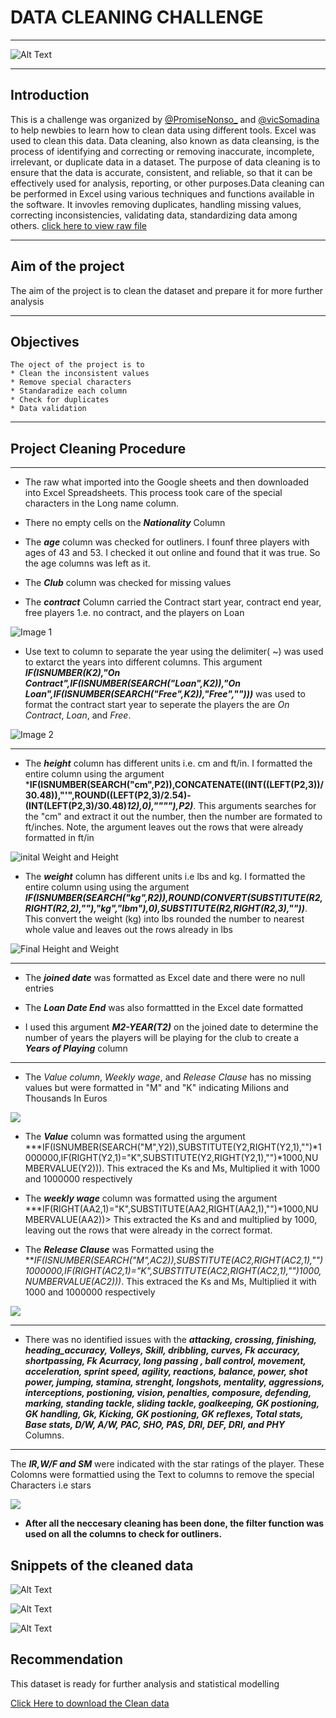 # **DATA CLEANING CHALLENGE**
***
![Alt Text](https://github.com/OlasanmiEmiola/FIFA21_Dataset/blob/main/no-revisions-cpIgNaazQ6w-unsplash.jpg)

***
## Introduction 
  This is a challenge was organized by [@PromiseNonso_](https://twitter.com/PromiseNonso_?s=20) and [@vicSomadina](https://twitter.com/vicSomadina?s=20) to help newbies to learn how to clean data using different tools. Excel was used to clean this data. 
  Data cleaning, also known as data cleansing, is the process of identifying and correcting or removing inaccurate, incomplete, irrelevant, or duplicate data in a dataset. The purpose of data cleaning is to ensure that the data is accurate, consistent, and reliable, so that it can be effectively used for analysis, reporting, or other purposes.Data cleaning can be performed in Excel using various techniques and functions available in the software. It invovles removing duplicates, handling missing values, correcting inconsistencies, validating data, standardizing data among others. 
  [click here to view raw file](https://github.com/OlasanmiEmiola/FIFA21_Dataset/blob/main/Raw_FIFA21.xlsx)
***
  
##  Aim of the project 
   The aim of the project is to clean the dataset and prepare it for more further analysis 
   
***

##  Objectives 
    The oject of the project is to 
    * Clean the inconsistent values 
    * Remove special characters
    * Standaradize each column 
    * Check for duplicates 
    * Data validation 
 
 ***  
  
## Project Cleaning Procedure
***

* The raw what imported into the Google sheets and then downloaded into Excel Spreadsheets. This process took care of the special characters in the Long name column.
* There no empty cells on the ***Nationality*** Column   
* The ***age*** column was checked for outliners. I founf three players with ages of 43 and 53. I checked it out online and found that it was true. So the age columns was left as it.
* The ***Club*** column was checked for missing values 

* The ***contract*** Column carried the Contract start year, contract end year, free players 1.e. no contract, and the players on Loan    

![Image 1](https://github.com/OlasanmiEmiola/FIFA21_Dataset/blob/main/Contract.png)

* Use text to column to separate the year using the delimiter( ~) was used to extarct the years into different columns. 
  This argument  ***IF(ISNUMBER(K2),"On Contract",IF(ISNUMBER(SEARCH("Loan",K2)),"On Loan",IF(ISNUMBER(SEARCH("Free",K2)),"Free","")))***  was used to format the contract start year to seperate the players the are *On Contract*, *Loan*, and *Free*.  

![Image 2](https://github.com/OlasanmiEmiola/FIFA21_Dataset/blob/main/Final%20Contract.png)
 

***
* The ***height*** column has different units i.e. cm and ft/in. I formatted the entire column using the argument ***IF(ISNUMBER(SEARCH("cm",P2)),CONCATENATE((INT((LEFT(P2,3))/30.48)),"'",ROUND((LEFT(P2,3)/2.54)-(INT(LEFT(P2,3)/30.48)*12),0),""""),P2)***. This arguments searches for the "cm" and extract it out the number, then the number are formated to ft/inches. Note, the argument leaves out the rows that were already formatted in ft/in 

![inital Weight and Height](https://github.com/OlasanmiEmiola/FIFA21_Dataset/blob/main/initial_height_weight.png) 

* The ***weight*** column has different units i.e lbs and kg. I formatted the entire column using using the argument
***IF(ISNUMBER(SEARCH("kg",R2)),ROUND(CONVERT(SUBSTITUTE(R2,RIGHT(R2,2),""),"kg","lbm"),0),SUBSTITUTE(R2,RIGHT(R2,3),""))***. This convert the weight (kg) into lbs rounded the number to nearest whole value and leaves out the rows already in lbs 

![Final Height and Weight](https://github.com/OlasanmiEmiola/FIFA21_Dataset/blob/main/Height_Weight.png)

***

* The ***joined date*** was formatted as Excel date and there were no null entries 

* The ***Loan Date End*** was also formattted in the Excel date formatted

*  I used this argument ***M2-YEAR(T2)*** on the joined date to determine the number of years the players will be playing for the club to create a ***Years of Playing*** column 

***
* The *Value column*, *Weekly wage*, and *Release Clause* has no missing values but were formatted in "M" and "K" indicating Milions and Thousands In Euros

![](https://github.com/OlasanmiEmiola/FIFA21_Dataset/blob/main/initial_wage.png)

* The ***Value*** column was  formatted using the argument ***IF(ISNUMBER(SEARCH("M",Y2)),SUBSTITUTE(Y2,RIGHT(Y2,1),"")*1000000,IF(RIGHT(Y2,1)="K",SUBSTITUTE(Y2,RIGHT(Y2,1),"")*1000,NUMBERVALUE(Y2))). This extraced the Ks and Ms, Multiplied it with 1000 and 1000000 respectively 

* The ***weekly wage*** column was formatted using the argument ***IF(RIGHT(AA2,1)="K",SUBSTITUTE(AA2,RIGHT(AA2,1),"")*1000,NUMBERVALUE(AA2))> This extracted the Ks and and multiplied by 1000, leaving out the rows that were already in the correct format. 

* The ***Release Clause*** was Formatted using the ***IF(ISNUMBER(SEARCH("M",AC2)),SUBSTITUTE(AC2,RIGHT(AC2,1),"")*1000000,IF(RIGHT(AC2,1)="K",SUBSTITUTE(AC2,RIGHT(AC2,1),"")*1000,NUMBERVALUE(AC2)))***. This extraced the Ks and Ms, Multiplied it with 1000 and 1000000 respectively 

![](https://github.com/OlasanmiEmiola/FIFA21_Dataset/blob/main/Final_Wage_value.png)

***
* There was no identified issues with the  ***attacking, crossing, finishing, heading_accuracy, Volleys, Skill, dribbling, curves, Fk accuracy, shortpassing, Fk Acurracy, long passing , ball control, movement, acceleration, sprint speed, agility, reactions, balance, power, shot power, jumping, stamina, strenght, longshots, mentality, aggressions, interceptions, postioning, vision, penalties, composure, defending, marking, standing tackle, sliding tackle, goalkeeping, GK postioning, GK handling, Gk, Kicking, GK postioning, GK reflexes, Total stats, Base stats, D/W, A/W, PAC, SHO, PAS, DRI, DEF, DRI, and PHY*** Columns.
***
The ***IR,W/F and SM*** were indicated with the star ratings of the player. These Colomns were  formattied using the Text to columns to remove the special Characters i.e stars 

![](https://github.com/OlasanmiEmiola/FIFA21_Dataset/blob/main/IR_SM.png)

* **After all the neccesary cleaning has been done, the filter function was used on all the columns to check for outliners.**

##  Snippets  of the cleaned data

![Alt Text](https://github.com/OlasanmiEmiola/FIFA21_Dataset/blob/main/Screenshot%20(32).png)

![Alt Text](https://github.com/OlasanmiEmiola/FIFA21_Dataset/blob/main/Screenshot%20(33).png)

![Alt Text](https://github.com/OlasanmiEmiola/FIFA21_Dataset/blob/main/Screenshot%20(34).png)


##  Recommendation
  This dataset is ready for further analysis and statistical modelling 

[Click Here to download the Clean data](https://github.com/OlasanmiEmiola/FIFA21_Dataset/blob/main/FIFA21_cleaned_dataset.xlsx)
